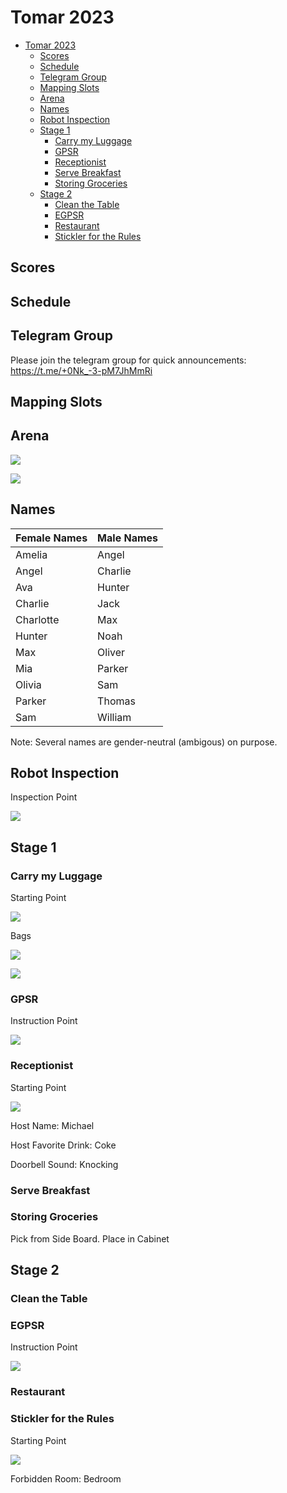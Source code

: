 # Tomar 2023

- [Tomar 2023](#tomar-2023)
  * [Scores](#scores)
  * [Schedule](#schedule)
  * [Telegram Group](#telegram-group)
  * [Mapping Slots](#mapping-slots)
  * [Arena](#arena)
  * [Names](#names)
  * [Robot Inspection](#robot-inspection)
  * [Stage 1](#stage-1)
    + [Carry my Luggage](#carry-my-luggage)
    + [GPSR](#gpsr)
    + [Receptionist](#receptionist)
    + [Serve Breakfast](#serve-breakfast)
    + [Storing Groceries](#storing-groceries)
  * [Stage 2](#stage-2)
    + [Clean the Table](#clean-the-table)
    + [EGPSR](#egpsr)
    + [Restaurant](#find-my-disk)
    + [Stickler for the Rules](#stickler-for-the-rules)

## Scores


## Schedule


## Telegram Group
Please join the telegram group for quick announcements: https://t.me/+0Nk_-3-pM7JhMmRi

## Mapping Slots

## Arena
![](https://github.com/RoboCupAtHome/PortugalOpen2023/blob/master/Maps/arena3d.jpg)

![](https://github.com/RoboCupAtHome/PortugalOpen2023/blob/master/Maps/location_names_update.jpg)

## Names
|Female Names|Male Names|
| ------------- | ------------- |
|Amelia|Angel|
|Angel|Charlie|
|Ava|Hunter|
|Charlie|Jack|
|Charlotte|Max|
|Hunter|Noah|
|Max|Oliver|
|Mia|Parker|
|Olivia|Sam|
|Parker|Thomas|
|Sam|William|

Note: Several names are gender-neutral (ambigous) on purpose.

## Robot Inspection
Inspection Point

![](https://github.com/RoboCupAtHome/PortugalOpen2023/blob/master/Maps/inspection.jpg)

## Stage 1
### Carry my Luggage
Starting Point

![](https://github.com/RoboCupAtHome/PortugalOpen2023/blob/master/Maps/carry_my_luggage.jpg)

Bags

![](https://github.com/RoboCupAtHome/PortugalOpen2023/blob/master/Objects/bag1.jpg)

![](https://github.com/RoboCupAtHome/PortugalOpen2023/blob/master/Objects/bag2.jpg)


### GPSR
Instruction Point

![](https://github.com/RoboCupAtHome/PortugalOpen2023/blob/master/Maps/gpsr.jpg)



### Receptionist
Starting Point

![](https://github.com/RoboCupAtHome/PortugalOpen2023/blob/master/Maps/receptionist.jpg)

Host Name: Michael

Host Favorite Drink: Coke

Doorbell Sound: Knocking

### Serve Breakfast


### Storing Groceries
Pick from Side Board. Place in Cabinet

## Stage 2

### Clean the Table

### EGPSR
Instruction Point

![](https://github.com/RoboCupAtHome/PortugalOpen2023/blob/master/Maps/egpsr.jpg)


### Restaurant

### Stickler for the Rules
Starting Point

![](https://github.com/RoboCupAtHome/PortugalOpen2023/blob/master/Maps/stickler_for_the_rules.jpg)

Forbidden Room: Bedroom
